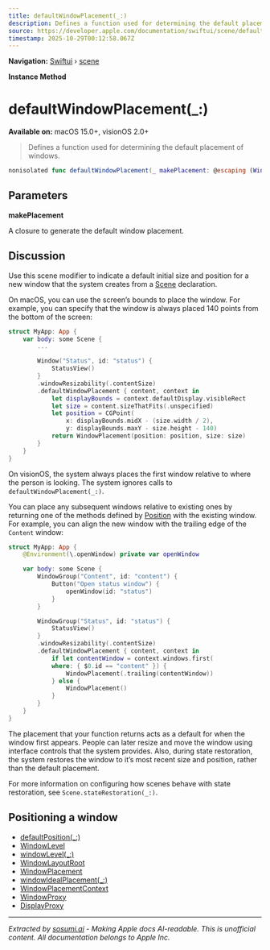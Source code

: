 ```yaml
---
title: defaultWindowPlacement(_:)
description: Defines a function used for determining the default placement of windows.
source: https://developer.apple.com/documentation/swiftui/scene/defaultwindowplacement(_:)
timestamp: 2025-10-29T00:12:58.067Z
---
```


**Navigation:** [Swiftui](/documentation/swiftui) › [scene](/documentation/swiftui/scene)

**Instance Method**

# defaultWindowPlacement(_:)

**Available on:** macOS 15.0+, visionOS 2.0+

> Defines a function used for determining the default placement of windows.

```swift
nonisolated func defaultWindowPlacement(_ makePlacement: @escaping (WindowLayoutRoot, WindowPlacementContext) -> WindowPlacement) -> some Scene
```

## Parameters

**makePlacement**

A closure to generate the default window placement.



## Discussion

Use this scene modifier to indicate a default initial size and position for a new window that the system creates from a [Scene](/documentation/swiftui/scene) declaration.

On macOS, you can use the screen’s bounds to place the window. For example, you can specify that the window is always placed 140 points from the bottom of the screen:

```swift
struct MyApp: App {
    var body: some Scene {
        ...

        Window("Status", id: "status") {
            StatusView()
        }
        .windowResizability(.contentSize)
        .defaultWindowPlacement { content, context in
            let displayBounds = context.defaultDisplay.visibleRect
            let size = content.sizeThatFits(.unspecified)
            let position = CGPoint(
                x: displayBounds.midX - (size.width / 2),
                y: displayBounds.maxY - size.height - 140)
            return WindowPlacement(position: position, size: size)
        }
    }
}
```

On visionOS, the system always places the first window relative to where the person is looking. The system ignores calls to `defaultWindowPlacement(_:)`.

You can place any subsequent windows relative to existing ones by returning one of the methods defined by [Position](/documentation/swiftui/windowplacement/position) with the existing window. For example, you can align the new window with the trailing edge of the `Content` window:

```swift
struct MyApp: App {
    @Environment(\.openWindow) private var openWindow

    var body: some Scene {
        WindowGroup("Content", id: "content") {
            Button("Open status window") {
                openWindow(id: "status")
            }
        }

        WindowGroup("Status", id: "status") {
            StatusView()
        }
        .windowResizability(.contentSize)
        .defaultWindowPlacement { content, context in
            if let contentWindow = context.windows.first(
            where: { $0.id == "content" }) {
                WindowPlacement(.trailing(contentWindow))
            } else {
                WindowPlacement()
            }
        }
    }
}
```

The placement that your function returns acts as a default for when the window first appears. People can later resize and move the window using interface controls that the system provides. Also, during state restoration, the system restores the window to it’s most recent size and position, rather than the default placement.

For more information on configuring how scenes behave with state restoration, see `Scene.stateRestoration(_:)`.

## Positioning a window

- [defaultPosition(_:)](/documentation/swiftui/scene/defaultposition(_:))
- [WindowLevel](/documentation/swiftui/windowlevel)
- [windowLevel(_:)](/documentation/swiftui/scene/windowlevel(_:))
- [WindowLayoutRoot](/documentation/swiftui/windowlayoutroot)
- [WindowPlacement](/documentation/swiftui/windowplacement)
- [windowIdealPlacement(_:)](/documentation/swiftui/scene/windowidealplacement(_:))
- [WindowPlacementContext](/documentation/swiftui/windowplacementcontext)
- [WindowProxy](/documentation/swiftui/windowproxy)
- [DisplayProxy](/documentation/swiftui/displayproxy)

---

*Extracted by [sosumi.ai](https://sosumi.ai) - Making Apple docs AI-readable.*
*This is unofficial content. All documentation belongs to Apple Inc.*
